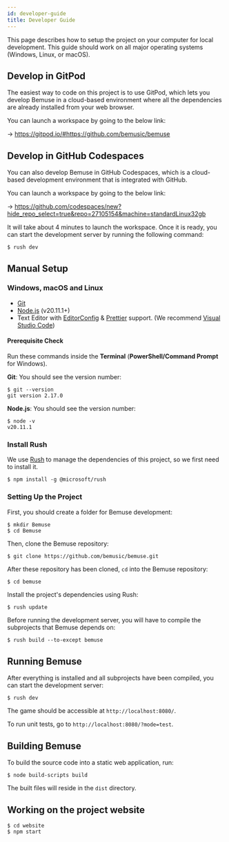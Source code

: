 ```yaml
---
id: developer-guide
title: Developer Guide
---
```


This page describes how to setup the project on your computer for local
development. This guide should work on all major operating systems (Windows,
Linux, or macOS).

## Develop in GitPod

The easiest way to code on this project is to use GitPod, which lets you develop
Bemuse in a cloud-based environment where all the dependencies are already
installed from your web browser.

You can launch a workspace by going to the below link:

&rarr; <https://gitpod.io/#https://github.com/bemusic/bemuse>

## Develop in GitHub Codespaces

You can also develop Bemuse in GitHub Codespaces, which is a cloud-based
development environment that is integrated with GitHub.

You can launch a workspace by going to the below link:

&rarr; <https://github.com/codespaces/new?hide_repo_select=true&repo=27105154&machine=standardLinux32gb>

It will take about 4 minutes to launch the workspace. Once it is ready, you can
start the development server by running the following command:

```sh-session
$ rush dev
```

## Manual Setup

### Windows, macOS and Linux

- [Git](http://git-scm.com/)
- [Node.js](http://nodejs.org/) (v20.11.1+)
- Text Editor with [EditorConfig](http://editorconfig.org/) &
  [Prettier](https://prettier.io/) support. (We recommend
  [Visual Studio Code](https://code.visualstudio.com/))

#### Prerequisite Check

Run these commands inside the **Terminal** (**PowerShell/Command Prompt** for
Windows).

**Git**: You should see the version number:

```sh-session
$ git --version
git version 2.17.0
```

**Node.js**: You should see the version number:

```sh-session
$ node -v
v20.11.1
```

### Install Rush

We use [Rush](https://rushjs.io/) to manage the dependencies of this project, so we first need to install it.

```sh-session
$ npm install -g @microsoft/rush
```

### Setting Up the Project

First, you should create a folder for Bemuse development:

```sh-session
$ mkdir Bemuse
$ cd Bemuse
```

Then, clone the Bemuse repository:

```bash
$ git clone https://github.com/bemusic/bemuse.git
```

After these repository has been cloned, `cd` into the Bemuse repository:

```sh-session
$ cd bemuse
```

Install the project's dependencies using Rush:

```sh-session
$ rush update
```

Before running the development server, you will have to compile the subprojects that Bemuse depends on:

```sh-session
$ rush build --to-except bemuse
```

## Running Bemuse

After everything is installed and all subprojects have been compiled, you can
start the development server:

```sh-session
$ rush dev
```

The game should be accessible at `http://localhost:8080/`.

To run unit tests, go to `http://localhost:8080/?mode=test`.

## Building Bemuse

To build the source code into a static web application, run:

```sh-session
$ node build-scripts build
```

The built files will reside in the `dist` directory.

## Working on the project website

```sh-session
$ cd website
$ npm start
```
